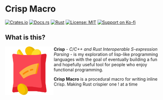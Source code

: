 # Crisp Macro

[![Crates.io](https://img.shields.io/crates/v/crisp_macro.svg?style=for-the-badge&logo=crates.io)](https://crates.io/crates/crisp_macro)
[![Docs.rs](https://img.shields.io/badge/docs.rs-crisp_macro-blue?style=for-the-badge&logo=docs.rs)](https://docs.rs/crisp_macro)
[![Rust](https://img.shields.io/badge/Rust-000000?style=for-the-badge&logo=rust)](https://www.rust-lang.org/)
[![License: MIT](https://img.shields.io/badge/License-MIT-7F0000?style=for-the-badge&labelColor=000000&logoColor=white)](LICENSE)
[![Support on Ko-fi](https://img.shields.io/badge/ko--fi-Donate-999999?style=for-the-badge&logo=ko-fi&labelColor=333333)](https://ko-fi.com/stacksyndicate)

## What is this?

<img align="left" style="width:160px" src="../crisp.png" width="288px">

**Crisp** - *C/C++ and Rust Interoperable S-expression Parsing* - is my exploration of lisp-like programming languages with the goal of eventually building a fun and hopefully useful tool for people who enjoy functional programming.

**Crisp Macro** is a procedural macro for writing inline Crisp. Making Rust crispier one ! at a time
